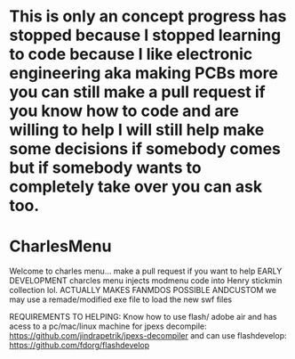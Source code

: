 # This is only an concept progress has stopped because I stopped learning to code because I like electronic engineering aka making PCBs more you can still make a pull request if you know how to code and are willing to help I will still help make some decisions if somebody comes but if somebody wants to completely take over you can ask too.

# CharlesMenu
Welcome to charles menu... make a  pull request if you want to  help EARLY DEVELOPMENT
charcles menu  injects modmenu  code into Henry stickmin collection lol.  ACTUALLY  MAKES FANMDOS POSSIBLE ANDCUSTOM we may use a remade/modified  exe file  to  load the  new  swf files 

REQUIREMENTS TO HELPING:  Know how to use flash/  adobe air and has acess to a pc/mac/linux machine for  jpexs decompile: https://github.com/jindrapetrik/jpexs-decompiler and   can  use flashdevelop: https://github.com/fdorg/flashdevelop


